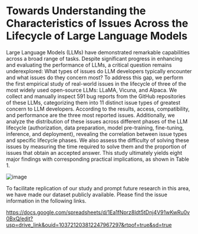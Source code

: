 # Towards Understanding the Characteristics of Issues Across the Lifecycle of Large Language Models
Large Language Models (LLMs) have demonstrated remarkable capabilities across a broad range of tasks. Despite significant progress in enhancing and evaluating the performance of LLMs, a critical question remains underexplored: 
What types of issues do LLM developers typically encounter and what issues do they concern most? To address this gap, we perform the first empirical study of real-world issues in the lifecycle of three of the most widely used open-source LLMs: LLaMA, Vicuna, and Alpaca. 
We collect and manually inspect 591 bug reports from the GitHub repositories of these LLMs, categorizing them into 11 distinct issue types of greatest concern to LLM developers. According to the results, access, compatibility, and performance are the three most reported issues. Additionally, we analyze the distribution of these issues across different phases of the LLM lifecycle (authorization, data preparation, model pre-training, fine-tuning, inference, and deployment), revealing the correlation between issue types and specific lifecycle phases. We also assess the difficulty of solving these issues by measuring the time required to solve them and the proportion of issues that obtain an accepted answer. This study ultimately yields eight major findings with corresponding practical implications, as shown in Table 1.

![image](https://github.com/user-attachments/assets/b73aaf9e-d8ba-4e3b-9412-6bb82adc91c7)

To facilitate replication of our study and prompt future research in this area, we have made our dataset publicly available. Please find the issue information in the following links.

https://docs.google.com/spreadsheets/d/1Ea1fNprz8ldt5tDnj4V91wKwRu0v0BxQ/edit?usp=drive_link&ouid=103721203812247967297&rtpof=true&sd=true
